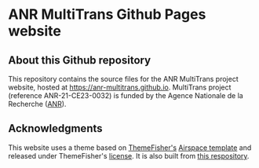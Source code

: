 # ANR MultiTrans Github Pages website

## About this Github repository

This repository contains the source files for the ANR MultiTrans project website, hosted at https://anr-multitrans.github.io.
MultiTrans project (reference ANR-21-CE23-0032) is funded by the Agence Nationale de la Recherche ([ANR](https://anr.fr/)).

## Acknowledgments

This website uses a theme based on [ThemeFisher's](https://themefisher.com) [Airspace template](https://themefisher.com/products/airspace-free-bootstrap-website-template/) and released under ThemeFisher's [license](https://themefisher.com/license). It is also built from [this respository](https://github.com/ndrewtl/airspace-jekyll/).
